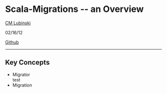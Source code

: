 # Scala-Migrations -- an Overview

[CM Lubinski][0]

02/16/12

[Github][1]

---

## Key Concepts

* Migrator <div>test</div>
* Migration


[0]: http://cmlubinski.info "CM Lubinski"
[1]: https://github.com/cmc333333/scala-migrations-example "Github"
